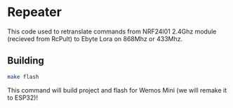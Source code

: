 # Repeater

This code used to retranslate commands from NRF24l01 2.4Ghz module (recieved from RcPult) to Ebyte Lora on 868Mhz or 433Mhz.

## Building
```bash
make flash
```

This command will build project and flash for Wemos Mini (we will remake it to ESP32)! 

